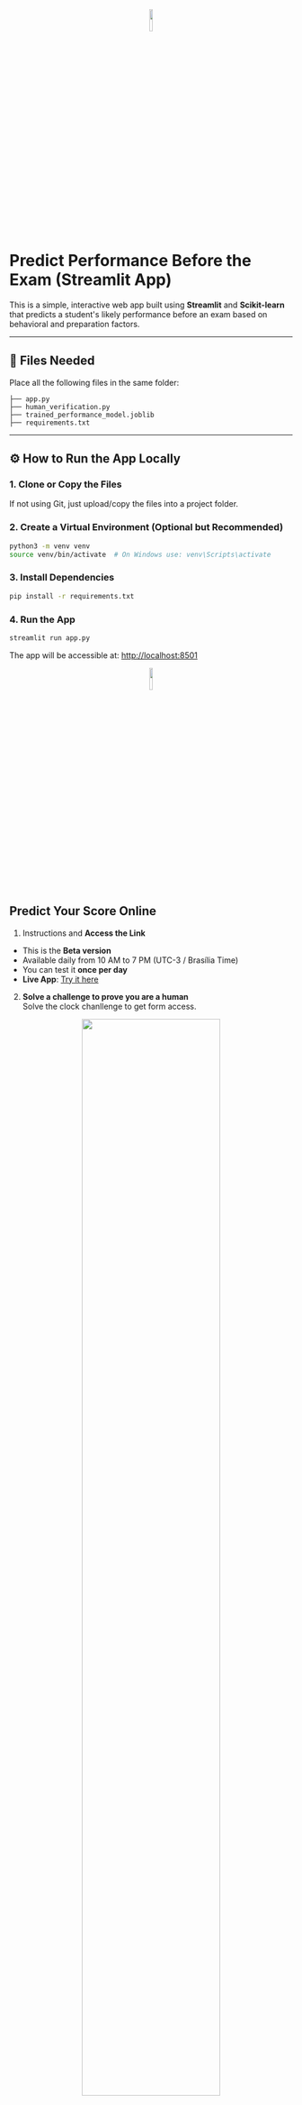   <div align="center">
    <img src="https://cdn-icons-png.flaticon.com/512/1549/1549879.png" width="10%">
  </div>

# Predict Performance Before the Exam (Streamlit App)

This is a simple, interactive web app built using **Streamlit** and **Scikit-learn** that predicts a student's likely performance before an exam based on behavioral and preparation factors.

---

## 📁 Files Needed

Place all the following files in the same folder:

```
├── app.py
├── human_verification.py
├── trained_performance_model.joblib
├── requirements.txt
```

---

## ⚙️ How to Run the App Locally

### 1. Clone or Copy the Files

If not using Git, just upload/copy the files into a project folder.

### 2. Create a Virtual Environment (Optional but Recommended)

```bash
python3 -m venv venv
source venv/bin/activate  # On Windows use: venv\Scripts\activate
```

### 3. Install Dependencies

```bash
pip install -r requirements.txt
```

### 4. Run the App

```bash
streamlit run app.py
```

The app will be accessible at: [http://localhost:8501](http://localhost:8501)

<div align="center">
<img src="https://cdn-icons-png.flaticon.com/512/18310/18310927.png" width="10%"/> 
</div>

## Predict Your Score Online

  1. Instructions and **Access the Link**
   - This is the **Beta version**
   - Available daily from 10 AM to 7 PM (UTC-3 / Brasília Time)
   - You can test it **once per day**
   - **Live App**: [Try it here](http://35.175.246.7:8501)

  2. **Solve a challenge to prove you are a human**  
     Solve the clock chanllenge to get form access.

  <div align="center">
    <img src="https://i.ibb.co/PshyBqTR/p01.png" width="70%">
  </div>

  3. **Provide Your Information**  
     Enter your basic personal and study-related details, then click the **Predict Performance** button. A Linear Regression model will analyze your inputs to estimate your exam score.

  <div align="center">
    <img src="https://i.ibb.co/qMGJmGwj/p03.png" width="70%">
  </div>

  4. **Get an Approximate Score**  
     You'll receive a predicted performance percentage.

  <div align="center">
    <img src="https://i.ibb.co/kgxZFqXC/p04.png" width="70%">
  </div>

<hr/>

  <div align="center">
    <img src="https://i.ibb.co/kgNSnpv/git-support.png">
  </div>
